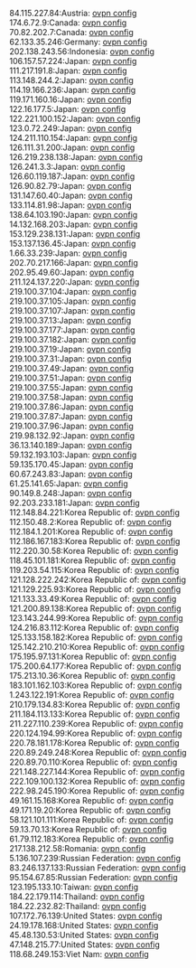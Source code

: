 84.115.227.84:Austria: [ovpn config](vpn/84_115_227_84.ovpn)  
174.6.72.9:Canada: [ovpn config](vpn/174_6_72_9.ovpn)  
70.82.202.7:Canada: [ovpn config](vpn/70_82_202_7.ovpn)  
62.133.35.246:Germany: [ovpn config](vpn/62_133_35_246.ovpn)  
202.138.243.56:Indonesia: [ovpn config](vpn/202_138_243_56.ovpn)  
106.157.57.224:Japan: [ovpn config](vpn/106_157_57_224.ovpn)  
111.217.191.8:Japan: [ovpn config](vpn/111_217_191_8.ovpn)  
113.148.244.2:Japan: [ovpn config](vpn/113_148_244_2.ovpn)  
114.19.166.236:Japan: [ovpn config](vpn/114_19_166_236.ovpn)  
119.171.160.16:Japan: [ovpn config](vpn/119_171_160_16.ovpn)  
122.16.177.5:Japan: [ovpn config](vpn/122_16_177_5.ovpn)  
122.221.100.152:Japan: [ovpn config](vpn/122_221_100_152.ovpn)  
123.0.72.249:Japan: [ovpn config](vpn/123_0_72_249.ovpn)  
124.211.110.154:Japan: [ovpn config](vpn/124_211_110_154.ovpn)  
126.111.31.200:Japan: [ovpn config](vpn/126_111_31_200.ovpn)  
126.219.238.138:Japan: [ovpn config](vpn/126_219_238_138.ovpn)  
126.241.3.3:Japan: [ovpn config](vpn/126_241_3_3.ovpn)  
126.60.119.187:Japan: [ovpn config](vpn/126_60_119_187.ovpn)  
126.90.82.79:Japan: [ovpn config](vpn/126_90_82_79.ovpn)  
131.147.60.40:Japan: [ovpn config](vpn/131_147_60_40.ovpn)  
133.114.81.98:Japan: [ovpn config](vpn/133_114_81_98.ovpn)  
138.64.103.190:Japan: [ovpn config](vpn/138_64_103_190.ovpn)  
14.132.168.203:Japan: [ovpn config](vpn/14_132_168_203.ovpn)  
153.129.238.131:Japan: [ovpn config](vpn/153_129_238_131.ovpn)  
153.137.136.45:Japan: [ovpn config](vpn/153_137_136_45.ovpn)  
1.66.33.239:Japan: [ovpn config](vpn/1_66_33_239.ovpn)  
202.70.217.166:Japan: [ovpn config](vpn/202_70_217_166.ovpn)  
202.95.49.60:Japan: [ovpn config](vpn/202_95_49_60.ovpn)  
211.124.137.220:Japan: [ovpn config](vpn/211_124_137_220.ovpn)  
219.100.37.104:Japan: [ovpn config](vpn/219_100_37_104.ovpn)  
219.100.37.105:Japan: [ovpn config](vpn/219_100_37_105.ovpn)  
219.100.37.107:Japan: [ovpn config](vpn/219_100_37_107.ovpn)  
219.100.37.13:Japan: [ovpn config](vpn/219_100_37_13.ovpn)  
219.100.37.177:Japan: [ovpn config](vpn/219_100_37_177.ovpn)  
219.100.37.182:Japan: [ovpn config](vpn/219_100_37_182.ovpn)  
219.100.37.19:Japan: [ovpn config](vpn/219_100_37_19.ovpn)  
219.100.37.31:Japan: [ovpn config](vpn/219_100_37_31.ovpn)  
219.100.37.49:Japan: [ovpn config](vpn/219_100_37_49.ovpn)  
219.100.37.51:Japan: [ovpn config](vpn/219_100_37_51.ovpn)  
219.100.37.55:Japan: [ovpn config](vpn/219_100_37_55.ovpn)  
219.100.37.58:Japan: [ovpn config](vpn/219_100_37_58.ovpn)  
219.100.37.86:Japan: [ovpn config](vpn/219_100_37_86.ovpn)  
219.100.37.87:Japan: [ovpn config](vpn/219_100_37_87.ovpn)  
219.100.37.96:Japan: [ovpn config](vpn/219_100_37_96.ovpn)  
219.98.132.92:Japan: [ovpn config](vpn/219_98_132_92.ovpn)  
36.13.140.189:Japan: [ovpn config](vpn/36_13_140_189.ovpn)  
59.132.193.103:Japan: [ovpn config](vpn/59_132_193_103.ovpn)  
59.135.170.45:Japan: [ovpn config](vpn/59_135_170_45.ovpn)  
60.67.243.83:Japan: [ovpn config](vpn/60_67_243_83.ovpn)  
61.25.141.65:Japan: [ovpn config](vpn/61_25_141_65.ovpn)  
90.149.8.248:Japan: [ovpn config](vpn/90_149_8_248.ovpn)  
92.203.233.181:Japan: [ovpn config](vpn/92_203_233_181.ovpn)  
112.148.84.221:Korea Republic of: [ovpn config](vpn/112_148_84_221.ovpn)  
112.150.48.2:Korea Republic of: [ovpn config](vpn/112_150_48_2.ovpn)  
112.184.1.201:Korea Republic of: [ovpn config](vpn/112_184_1_201.ovpn)  
112.186.167.183:Korea Republic of: [ovpn config](vpn/112_186_167_183.ovpn)  
112.220.30.58:Korea Republic of: [ovpn config](vpn/112_220_30_58.ovpn)  
118.45.101.181:Korea Republic of: [ovpn config](vpn/118_45_101_181.ovpn)  
119.203.54.115:Korea Republic of: [ovpn config](vpn/119_203_54_115.ovpn)  
121.128.222.242:Korea Republic of: [ovpn config](vpn/121_128_222_242.ovpn)  
121.129.225.93:Korea Republic of: [ovpn config](vpn/121_129_225_93.ovpn)  
121.133.33.49:Korea Republic of: [ovpn config](vpn/121_133_33_49.ovpn)  
121.200.89.138:Korea Republic of: [ovpn config](vpn/121_200_89_138.ovpn)  
123.143.244.99:Korea Republic of: [ovpn config](vpn/123_143_244_99.ovpn)  
124.216.83.112:Korea Republic of: [ovpn config](vpn/124_216_83_112.ovpn)  
125.133.158.182:Korea Republic of: [ovpn config](vpn/125_133_158_182.ovpn)  
125.142.210.210:Korea Republic of: [ovpn config](vpn/125_142_210_210.ovpn)  
175.195.97.131:Korea Republic of: [ovpn config](vpn/175_195_97_131.ovpn)  
175.200.64.177:Korea Republic of: [ovpn config](vpn/175_200_64_177.ovpn)  
175.213.10.36:Korea Republic of: [ovpn config](vpn/175_213_10_36.ovpn)  
183.101.162.103:Korea Republic of: [ovpn config](vpn/183_101_162_103.ovpn)  
1.243.122.191:Korea Republic of: [ovpn config](vpn/1_243_122_191.ovpn)  
210.179.134.83:Korea Republic of: [ovpn config](vpn/210_179_134_83.ovpn)  
211.184.113.133:Korea Republic of: [ovpn config](vpn/211_184_113_133.ovpn)  
211.227.110.239:Korea Republic of: [ovpn config](vpn/211_227_110_239.ovpn)  
220.124.194.99:Korea Republic of: [ovpn config](vpn/220_124_194_99.ovpn)  
220.78.181.178:Korea Republic of: [ovpn config](vpn/220_78_181_178.ovpn)  
220.89.249.248:Korea Republic of: [ovpn config](vpn/220_89_249_248.ovpn)  
220.89.70.110:Korea Republic of: [ovpn config](vpn/220_89_70_110.ovpn)  
221.148.227.144:Korea Republic of: [ovpn config](vpn/221_148_227_144.ovpn)  
222.109.100.132:Korea Republic of: [ovpn config](vpn/222_109_100_132.ovpn)  
222.98.245.190:Korea Republic of: [ovpn config](vpn/222_98_245_190.ovpn)  
49.161.15.168:Korea Republic of: [ovpn config](vpn/49_161_15_168.ovpn)  
49.171.19.20:Korea Republic of: [ovpn config](vpn/49_171_19_20.ovpn)  
58.121.101.111:Korea Republic of: [ovpn config](vpn/58_121_101_111.ovpn)  
59.13.70.13:Korea Republic of: [ovpn config](vpn/59_13_70_13.ovpn)  
61.79.112.183:Korea Republic of: [ovpn config](vpn/61_79_112_183.ovpn)  
217.138.212.58:Romania: [ovpn config](vpn/217_138_212_58.ovpn)  
5.136.107.239:Russian Federation: [ovpn config](vpn/5_136_107_239.ovpn)  
83.246.137.133:Russian Federation: [ovpn config](vpn/83_246_137_133.ovpn)  
95.154.67.85:Russian Federation: [ovpn config](vpn/95_154_67_85.ovpn)  
123.195.133.10:Taiwan: [ovpn config](vpn/123_195_133_10.ovpn)  
184.22.179.114:Thailand: [ovpn config](vpn/184_22_179_114.ovpn)  
184.22.232.82:Thailand: [ovpn config](vpn/184_22_232_82.ovpn)  
107.172.76.139:United States: [ovpn config](vpn/107_172_76_139.ovpn)  
24.19.178.168:United States: [ovpn config](vpn/24_19_178_168.ovpn)  
45.48.130.53:United States: [ovpn config](vpn/45_48_130_53.ovpn)  
47.148.215.77:United States: [ovpn config](vpn/47_148_215_77.ovpn)  
118.68.249.153:Viet Nam: [ovpn config](vpn/118_68_249_153.ovpn)  
